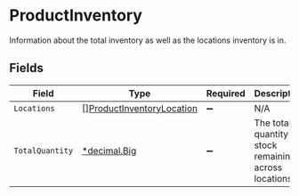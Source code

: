 # ProductInventory

Information about the total inventory as well as the locations inventory is in.


## Fields

| Field                                                                         | Type                                                                          | Required                                                                      | Description                                                                   |
| ----------------------------------------------------------------------------- | ----------------------------------------------------------------------------- | ----------------------------------------------------------------------------- | ----------------------------------------------------------------------------- |
| `Locations`                                                                   | [][ProductInventoryLocation](../../models/shared/productinventorylocation.md) | :heavy_minus_sign:                                                            | N/A                                                                           |
| `TotalQuantity`                                                               | [*decimal.Big](https://pkg.go.dev/github.com/ericlagergren/decimal#Big)       | :heavy_minus_sign:                                                            | The total quantity of stock remaining across locations.                       |